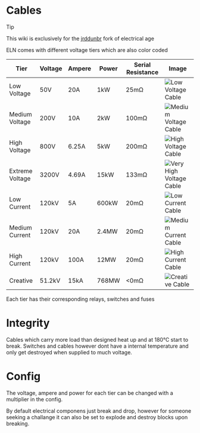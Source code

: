 # Cables

> [!TIP]
> This wiki is exclusively for the
> [jrddunbr](https://github.com/age-series/ElectricalAge) fork of electrical age

ELN comes with different voltage tiers which are also color coded

| Tier          | Voltage       | Ampere        | Power         | Serial Resistance | Image         |
| ------------- | ------------- | ------------- | ------------- | ------------- | ------------- |
| Low Voltage | 50V | 20A | 1kW | 25mΩ | ![Low Voltage Cable](/cables/lowvoltagecable.png) |
| Medium Voltage | 200V | 10A | 2kW | 100mΩ | ![Medium Voltage Cable](/cables/mediumvoltagecable.png) |
| High Voltage | 800V | 6.25A | 5kW | 200mΩ | ![High Voltage Cable](/cables/highvoltagecable.png) |
| Extreme Voltage | 3200V | 4.69A | 15kW | 133mΩ | ![Very High Voltage Cable](/cables/veryhighvoltagecable.png) |
| Low Current | 120kV | 5A | 600kW | 20mΩ | ![Low Current Cable](/cables/lowcurrentcable.png) |
| Medium Current | 120kV | 20A | 2.4MW | 20mΩ | ![Medium Current Cable](/cables/mediumcurrentcable.png) |
| High Current | 120kV | 100A | 12MW | 20mΩ | ![High Current Cable](/cables/highcurrentcable.png)|
| Creative | 51.2kV | 15kA | 768MW | <0mΩ | ![Creative Cable](/cables/creativecable.png) |

Each tier has their corresponding relays, switches and fuses

# Integrity

Cables which carry more load than designed heat up and at 180°C start to break.
Switches and cables however dont have a internal temperature and only get destroyed when supplied to much voltage.

# Config

The voltage, ampere and power for each tier can be changed with a multiplier in the config.

By default electrical componens just break and drop, however for someone seeking a challange it can also be set to explode and destroy blocks upon breaking.